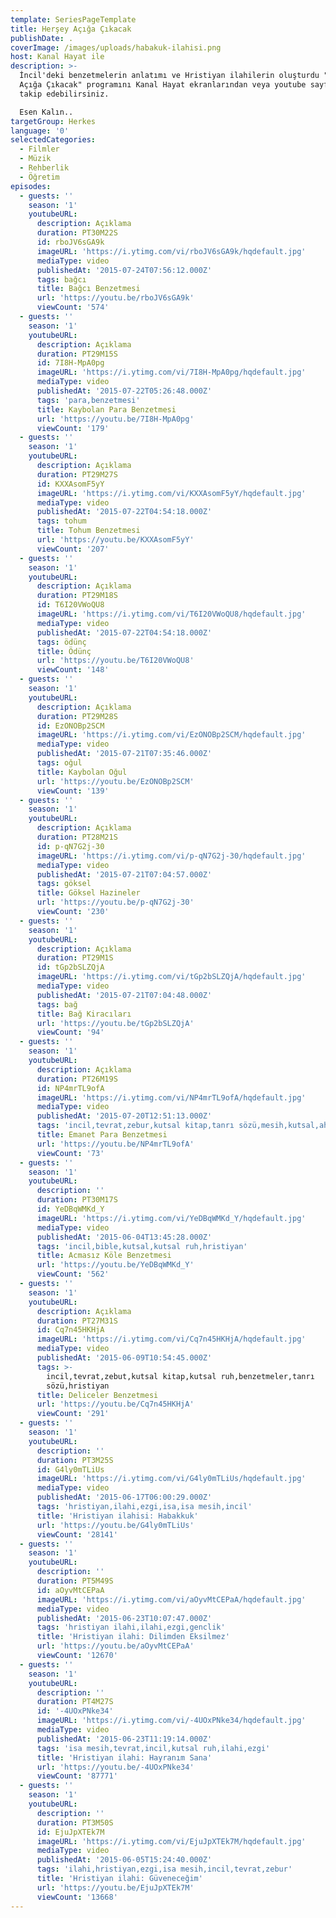 ```yaml
---
template: SeriesPageTemplate
title: Herşey Açığa Çıkacak
publishDate: .
coverImage: /images/uploads/habakuk-ilahisi.png
host: Kanal Hayat ile
description: >-
  İncil'deki benzetmelerin anlatımı ve Hristiyan ilahilerin oluşturdu "Her şey
  Açığa Çıkacak" programını Kanal Hayat ekranlarından veya youtube sayfamızdan
  takip edebilirsiniz. 

  Esen Kalın..
targetGroup: Herkes
language: '0'
selectedCategories:
  - Filmler
  - Müzik
  - Rehberlik
  - Öğretim
episodes:
  - guests: ''
    season: '1'
    youtubeURL:
      description: Açıklama
      duration: PT30M22S
      id: rboJV6sGA9k
      imageURL: 'https://i.ytimg.com/vi/rboJV6sGA9k/hqdefault.jpg'
      mediaType: video
      publishedAt: '2015-07-24T07:56:12.000Z'
      tags: bağcı
      title: Bağcı Benzetmesi
      url: 'https://youtu.be/rboJV6sGA9k'
      viewCount: '574'
  - guests: ''
    season: '1'
    youtubeURL:
      description: Açıklama
      duration: PT29M15S
      id: 7I8H-MpA0pg
      imageURL: 'https://i.ytimg.com/vi/7I8H-MpA0pg/hqdefault.jpg'
      mediaType: video
      publishedAt: '2015-07-22T05:26:48.000Z'
      tags: 'para,benzetmesi'
      title: Kaybolan Para Benzetmesi
      url: 'https://youtu.be/7I8H-MpA0pg'
      viewCount: '179'
  - guests: ''
    season: '1'
    youtubeURL:
      description: Açıklama
      duration: PT29M27S
      id: KXXAsomF5yY
      imageURL: 'https://i.ytimg.com/vi/KXXAsomF5yY/hqdefault.jpg'
      mediaType: video
      publishedAt: '2015-07-22T04:54:18.000Z'
      tags: tohum
      title: Tohum Benzetmesi
      url: 'https://youtu.be/KXXAsomF5yY'
      viewCount: '207'
  - guests: ''
    season: '1'
    youtubeURL:
      description: Açıklama
      duration: PT29M18S
      id: T6I20VWoQU8
      imageURL: 'https://i.ytimg.com/vi/T6I20VWoQU8/hqdefault.jpg'
      mediaType: video
      publishedAt: '2015-07-22T04:54:18.000Z'
      tags: ödünç
      title: Ödünç
      url: 'https://youtu.be/T6I20VWoQU8'
      viewCount: '148'
  - guests: ''
    season: '1'
    youtubeURL:
      description: Açıklama
      duration: PT29M28S
      id: EzONOBp2SCM
      imageURL: 'https://i.ytimg.com/vi/EzONOBp2SCM/hqdefault.jpg'
      mediaType: video
      publishedAt: '2015-07-21T07:35:46.000Z'
      tags: oğul
      title: Kaybolan Oğul
      url: 'https://youtu.be/EzONOBp2SCM'
      viewCount: '139'
  - guests: ''
    season: '1'
    youtubeURL:
      description: Açıklama
      duration: PT28M21S
      id: p-qN7G2j-30
      imageURL: 'https://i.ytimg.com/vi/p-qN7G2j-30/hqdefault.jpg'
      mediaType: video
      publishedAt: '2015-07-21T07:04:57.000Z'
      tags: göksel
      title: Göksel Hazineler
      url: 'https://youtu.be/p-qN7G2j-30'
      viewCount: '230'
  - guests: ''
    season: '1'
    youtubeURL:
      description: Açıklama
      duration: PT29M1S
      id: tGp2bSLZQjA
      imageURL: 'https://i.ytimg.com/vi/tGp2bSLZQjA/hqdefault.jpg'
      mediaType: video
      publishedAt: '2015-07-21T07:04:48.000Z'
      tags: bağ
      title: Bağ Kiracıları
      url: 'https://youtu.be/tGp2bSLZQjA'
      viewCount: '94'
  - guests: ''
    season: '1'
    youtubeURL:
      description: Açıklama
      duration: PT26M19S
      id: NP4mrTL9ofA
      imageURL: 'https://i.ytimg.com/vi/NP4mrTL9ofA/hqdefault.jpg'
      mediaType: video
      publishedAt: '2015-07-20T12:51:13.000Z'
      tags: 'incil,tevrat,zebur,kutsal kitap,tanrı sözü,mesih,kutsal,ahiret'
      title: Emanet Para Benzetmesi
      url: 'https://youtu.be/NP4mrTL9ofA'
      viewCount: '73'
  - guests: ''
    season: '1'
    youtubeURL:
      description: ''
      duration: PT30M17S
      id: YeDBqWMKd_Y
      imageURL: 'https://i.ytimg.com/vi/YeDBqWMKd_Y/hqdefault.jpg'
      mediaType: video
      publishedAt: '2015-06-04T13:45:28.000Z'
      tags: 'incil,bible,kutsal,kutsal ruh,hristiyan'
      title: Acmasız Köle Benzetmesi
      url: 'https://youtu.be/YeDBqWMKd_Y'
      viewCount: '562'
  - guests: ''
    season: '1'
    youtubeURL:
      description: Açıklama
      duration: PT27M31S
      id: Cq7n45HKHjA
      imageURL: 'https://i.ytimg.com/vi/Cq7n45HKHjA/hqdefault.jpg'
      mediaType: video
      publishedAt: '2015-06-09T10:54:45.000Z'
      tags: >-
        incil,tevrat,zebut,kutsal kitap,kutsal ruh,benzetmeler,tanrı
        sözü,hristiyan
      title: Deliceler Benzetmesi
      url: 'https://youtu.be/Cq7n45HKHjA'
      viewCount: '291'
  - guests: ''
    season: '1'
    youtubeURL:
      description: ''
      duration: PT3M25S
      id: G4ly0mTLiUs
      imageURL: 'https://i.ytimg.com/vi/G4ly0mTLiUs/hqdefault.jpg'
      mediaType: video
      publishedAt: '2015-06-17T06:00:29.000Z'
      tags: 'hristiyan,ilahi,ezgi,isa,isa mesih,incil'
      title: 'Hristiyan ilahisi: Habakkuk'
      url: 'https://youtu.be/G4ly0mTLiUs'
      viewCount: '28141'
  - guests: ''
    season: '1'
    youtubeURL:
      description: ''
      duration: PT5M49S
      id: aOyvMtCEPaA
      imageURL: 'https://i.ytimg.com/vi/aOyvMtCEPaA/hqdefault.jpg'
      mediaType: video
      publishedAt: '2015-06-23T10:07:47.000Z'
      tags: 'hristiyan ilahi,ilahi,ezgi,genclik'
      title: 'Hristiyan ilahi: Dilimden Eksilmez'
      url: 'https://youtu.be/aOyvMtCEPaA'
      viewCount: '12670'
  - guests: ''
    season: '1'
    youtubeURL:
      description: ''
      duration: PT4M27S
      id: '-4UOxPNke34'
      imageURL: 'https://i.ytimg.com/vi/-4UOxPNke34/hqdefault.jpg'
      mediaType: video
      publishedAt: '2015-06-23T11:19:14.000Z'
      tags: 'isa mesih,tevrat,incil,kutsal ruh,ilahi,ezgi'
      title: 'Hristiyan ilahi: Hayranım Sana'
      url: 'https://youtu.be/-4UOxPNke34'
      viewCount: '87771'
  - guests: ''
    season: '1'
    youtubeURL:
      description: ''
      duration: PT3M50S
      id: EjuJpXTEk7M
      imageURL: 'https://i.ytimg.com/vi/EjuJpXTEk7M/hqdefault.jpg'
      mediaType: video
      publishedAt: '2015-06-05T15:24:40.000Z'
      tags: 'ilahi,hristiyan,ezgi,isa mesih,incil,tevrat,zebur'
      title: 'Hristiyan ilahi: Güveneceğim'
      url: 'https://youtu.be/EjuJpXTEk7M'
      viewCount: '13668'
---
```



